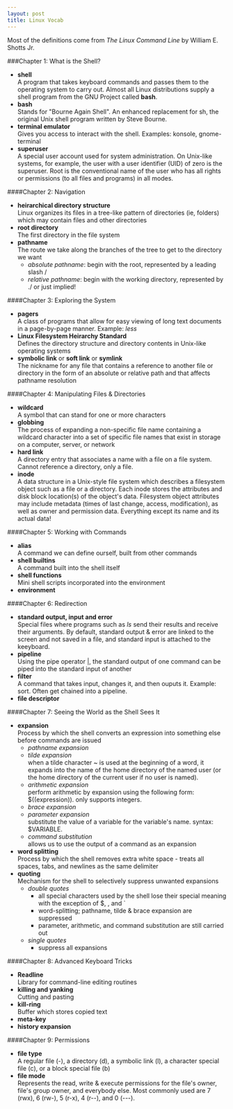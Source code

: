 ```yaml
---
layout: post
title: Linux Vocab
---
```

Most of the definitions come from *The Linux Command Line* by William E. Shotts Jr.

###Chapter 1: What is the Shell?  
* **shell**  
A program that takes keyboard commands and passes them to the operating system to carry out.  Almost all Linux distributions supply a shell program from the GNU Project called **bash**.
* **bash**  
Stands for "Bourne Again Shell".  An enhanced replacement for sh, the original Unix shell program written by Steve Bourne.
* **terminal emulator**  
Gives you access to interact with the shell.  Examples: konsole, gnome-terminal
* **superuser**  
A special user account used for system administration.  On Unix-like systems, for example, the user with a user identifier (UID) of zero is the superuser.   Root is the conventional name of the user who has all rights or permissions (to all files and programs) in all modes.


####Chapter 2: Navigation  
* **heirarchical directory structure**  
Linux organizes its files in a tree-like pattern of directories (ie, folders) which may contain files and other directories
* **root directory**  
The first directory in the file system
* **pathname**  
The route we take along the branches of the tree to get to the directory we want  
  - *absolute pathname*:
  begin with the root, represented by a leading slash /
  - *relative pathname*:
  begin with the working directory, represented by ./ or just implied!
  
####Chapter 3: Exploring the System
* **pagers**  
A class of programs that allow for easy viewing of long text documents in a page-by-page manner. Example: *less*
* **Linux Filesystem Heirarchy Standard**  
Defines the directory structure and directory contents in Unix-like operating systems
* **symbolic link** or **soft link** or **symlink**  
The nickname for any file that contains a reference to another file or directory in the form of an absolute or relative path and that affects pathname resolution

####Chapter 4: Manipulating Files & Directories
* **wildcard**  
A symbol that can stand for one or more characters
* **globbing**  
The process of expanding a non-specific file name containing a wildcard character into a set of specific file names that exist in storage on a computer, server, or network
* **hard link**  
A directory entry that associates a name with a file on a file system. Cannot reference a directory, only a file.
* **inode**  
A data structure in a Unix-style file system which describes a filesystem object such as a file or a directory. Each inode stores the attributes and disk block location(s) of the object's data. Filesystem object attributes may include metadata (times of last change, access, modification), as well as owner and permission data.  Everything except its name and its actual data!


####Chapter 5: Working with Commands
* **alias**  
A command we can define ourself, built from other commands
* **shell builtins**  
A command built into the shell itself
* **shell functions**  
Mini shell scripts incorporated into the environment
* **environment**  

####Chapter 6: Redirection
* **standard output, input and error**  
Special files where programs such as *ls* send their results and receive their arguments.  By default, standard output & error are linked to the screen and not saved in a file, and standard input is attached to the keeyboard.
* **pipeline**  
Using the pipe operator |, the standard output of one command can be piped into the standard input of another
* **filter**  
A command that takes input, changes it, and then ouputs it. Example: sort.  Often get chained into a pipeline.
* **file descriptor**  

####Chapter 7: Seeing the World as the Shell Sees It
* **expansion**  
Process by which the shell converts an expression into something else before commands are issued
  * *pathname expansion* 
  * *tilde expansion*  
  when a tilde character ~ is used at the beginning of a word, it expands into the name of the home directory of the named user (or the home directory of the current user if no user is named).
  * *arithmetic expansion*  
  perform arithmetic by expansion using the following form: $((expression)). only supports integers.
  * *brace expansion*
  * *parameter expansion*  
  substitute the value of a variable for the variable's name.  syntax: $VARIABLE.  
  * *command substitution*  
  allows us to use the output of a command as an expansion
* **word splitting**  
Process by which the shell removes extra white space - treats all spaces, tabs, and newlines as the same delimiter
* **quoting**  
Mechanism for the shell to selectively suppress unwanted expansions
  * *double quotes*  
    - all special characters used by the shell lose their special meaning with the exception of $, \, and \`  
    - word-splitting; pathname, tilde & brace expansion are suppressed  
    - parameter, arithmetic, and command substitution are still carried out
  * *single quotes*  
    - suppress all expansions

####Chapter 8: Advanced Keyboard Tricks
* **Readline**  
Library for command-line editing routines
* **killing and yanking**  
Cutting and pasting
* **kill-ring**  
Buffer which stores copied text
* **meta-key**  
* **history expansion**

####Chapter 9: Permissions
* **file type**  
A regular file (-), a directory (d), a symbolic link (l), a character special file (c), or a block special file (b)
* **file mode**  
Represents the read, write & execute permissions for the file's owner, file's group owner, and everybody else.  Most commonly used are 7 (rwx), 6 (rw-), 5 (r-x), 4 (r--), and 0 (---).

